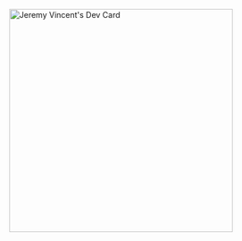 <a href="https://app.daily.dev/DailyDevTips"><img src="https://api.daily.dev/devcards/64c9f588b9bb4207a3c217d4ea444e29.png?r=my4.svg" width="400" alt="Jeremy Vincent's Dev Card"/></a>
